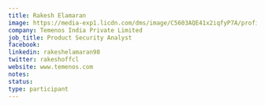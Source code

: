 ```yaml
---
title: Rakesh Elamaran
image: https://media-exp1.licdn.com/dms/image/C5603AQE41x2iqfyP7A/profile-displayphoto-shrink_800_800/0/1633797211060?e=1650499200&v=beta&t=EVpQMR91U0rHs4gptJB4CNPQPNHAF5ZcluCX7-R_eZU
company: Temenos India Private Limited
job_title: Product Security Analyst
facebook:
linkedin: rakeshelamaran98
twitter: rakeshoffcl
website: www.temenos.com
notes:
status: 
type: participant
---
```


